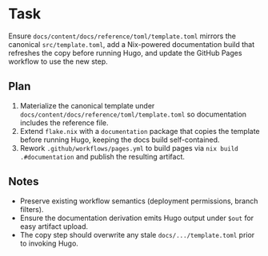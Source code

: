# Task
Ensure `docs/content/docs/reference/toml/template.toml` mirrors the canonical `src/template.toml`, add a Nix-powered documentation build that refreshes the copy before running Hugo, and update the GitHub Pages workflow to use the new step.

## Plan
1. Materialize the canonical template under `docs/content/docs/reference/toml/template.toml` so documentation includes the reference file.
2. Extend `flake.nix` with a `documentation` package that copies the template before running Hugo, keeping the docs build self-contained.
3. Rework `.github/workflows/pages.yml` to build pages via `nix build .#documentation` and publish the resulting artifact.

## Notes
- Preserve existing workflow semantics (deployment permissions, branch filters).
- Ensure the documentation derivation emits Hugo output under `$out` for easy artifact upload.
- The copy step should overwrite any stale `docs/.../template.toml` prior to invoking Hugo.
